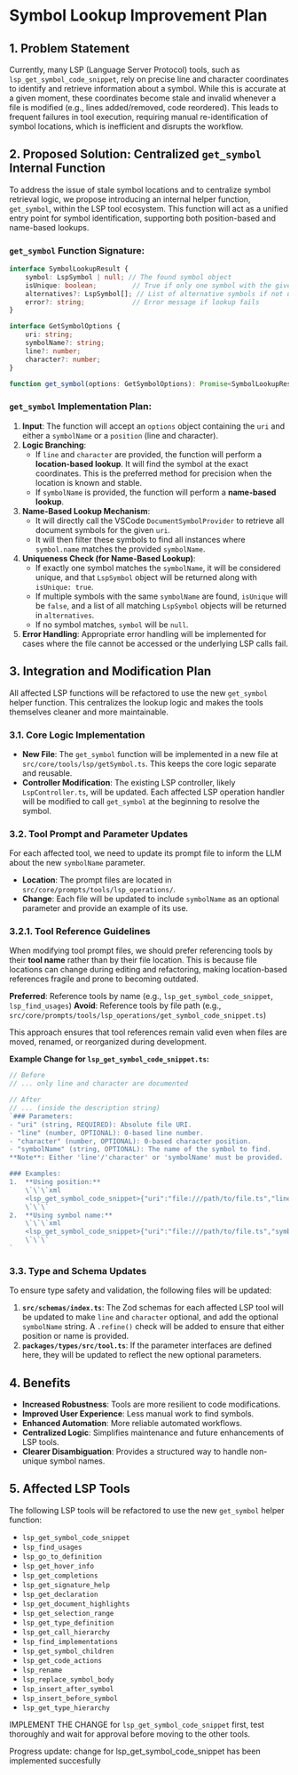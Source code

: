 # Symbol Lookup Improvement Plan

## 1. Problem Statement

Currently, many LSP (Language Server Protocol) tools, such as `lsp_get_symbol_code_snippet`, rely on precise line and character coordinates to identify and retrieve information about a symbol. While this is accurate at a given moment, these coordinates become stale and invalid whenever a file is modified (e.g., lines added/removed, code reordered). This leads to frequent failures in tool execution, requiring manual re-identification of symbol locations, which is inefficient and disrupts the workflow.

## 2. Proposed Solution: Centralized `get_symbol` Internal Function

To address the issue of stale symbol locations and to centralize symbol retrieval logic, we propose introducing an internal helper function, `get_symbol`, within the LSP tool ecosystem. This function will act as a unified entry point for symbol identification, supporting both position-based and name-based lookups.

### `get_symbol` Function Signature:

```typescript
interface SymbolLookupResult {
    symbol: LspSymbol | null; // The found symbol object
    isUnique: boolean;         // True if only one symbol with the given name was found
    alternatives?: LspSymbol[]; // List of alternative symbols if not unique
    error?: string;            // Error message if lookup fails
}

interface GetSymbolOptions {
    uri: string;
    symbolName?: string;
    line?: number;
    character?: number;
}

function get_symbol(options: GetSymbolOptions): Promise<SymbolLookupResult>;
```

### `get_symbol` Implementation Plan:

1.  **Input**: The function will accept an `options` object containing the `uri` and either a `symbolName` or a `position` (line and character).
2.  **Logic Branching**:
    *   If `line` and `character` are provided, the function will perform a **location-based lookup**. It will find the symbol at the exact coordinates. This is the preferred method for precision when the location is known and stable.
    *   If `symbolName` is provided, the function will perform a **name-based lookup**.
3.  **Name-Based Lookup Mechanism**:
    *   It will directly call the VSCode `DocumentSymbolProvider` to retrieve all document symbols for the given `uri`.
    *   It will then filter these symbols to find all instances where `symbol.name` matches the provided `symbolName`.
4.  **Uniqueness Check (for Name-Based Lookup)**:
    *   If exactly one symbol matches the `symbolName`, it will be considered unique, and that `LspSymbol` object will be returned along with `isUnique: true`.
    *   If multiple symbols with the same `symbolName` are found, `isUnique` will be `false`, and a list of all matching `LspSymbol` objects will be returned in `alternatives`.
    *   If no symbol matches, `symbol` will be `null`.
5.  **Error Handling**: Appropriate error handling will be implemented for cases where the file cannot be accessed or the underlying LSP calls fail.

## 3. Integration and Modification Plan

All affected LSP functions will be refactored to use the new `get_symbol` helper function. This centralizes the lookup logic and makes the tools themselves cleaner and more maintainable.

### 3.1. Core Logic Implementation

*   **New File**: The `get_symbol` function will be implemented in a new file at `src/core/tools/lsp/getSymbol.ts`. This keeps the core logic separate and reusable.
*   **Controller Modification**: The existing LSP controller, likely `LspController.ts`, will be updated. Each affected LSP operation handler will be modified to call `get_symbol` at the beginning to resolve the symbol.

### 3.2. Tool Prompt and Parameter Updates

For each affected tool, we need to update its prompt file to inform the LLM about the new `symbolName` parameter.

*   **Location**: The prompt files are located in `src/core/prompts/tools/lsp_operations/`.
*   **Change**: Each file will be updated to include `symbolName` as an optional parameter and provide an example of its use.

### 3.2.1. Tool Reference Guidelines

When modifying tool prompt files, we should prefer referencing tools by their **tool name** rather than by their file location. This is because file locations can change during editing and refactoring, making location-based references fragile and prone to becoming outdated.

**Preferred**: Reference tools by name (e.g., `lsp_get_symbol_code_snippet`, `lsp_find_usages`)
**Avoid**: Reference tools by file path (e.g., `src/core/prompts/tools/lsp_operations/get_symbol_code_snippet.ts`)

This approach ensures that tool references remain valid even when files are moved, renamed, or reorganized during development.

**Example Change for `lsp_get_symbol_code_snippet.ts`:**

```typescript
// Before
// ... only line and character are documented

// After
// ... (inside the description string)
`### Parameters:
- "uri" (string, REQUIRED): Absolute file URI.
- "line" (number, OPTIONAL): 0-based line number.
- "character" (number, OPTIONAL): 0-based character position.
- "symbolName" (string, OPTIONAL): The name of the symbol to find.
**Note**: Either 'line'/'character' or 'symbolName' must be provided.

### Examples:
1.  **Using position:**
    \`\`\`xml
    <lsp_get_symbol_code_snippet>{"uri":"file:///path/to/file.ts","line":10,"character":5}</lsp_get_symbol_code_snippet>
    \`\`\`
2.  **Using symbol name:**
    \`\`\`xml
    <lsp_get_symbol_code_snippet>{"uri":"file:///path/to/file.ts","symbolName":"myFunction"}</lsp_get_symbol_code_snippet>
    \`\`\`
`
```

### 3.3. Type and Schema Updates

To ensure type safety and validation, the following files will be updated:

1.  **`src/schemas/index.ts`**: The Zod schemas for each affected LSP tool will be updated to make `line` and `character` optional, and add the optional `symbolName` string. A `.refine()` check will be added to ensure that either position or name is provided.
2.  **`packages/types/src/tool.ts`**: If the parameter interfaces are defined here, they will be updated to reflect the new optional parameters.

## 4. Benefits

*   **Increased Robustness**: Tools are more resilient to code modifications.
*   **Improved User Experience**: Less manual work to find symbols.
*   **Enhanced Automation**: More reliable automated workflows.
*   **Centralized Logic**: Simplifies maintenance and future enhancements of LSP tools.
*   **Clearer Disambiguation**: Provides a structured way to handle non-unique symbol names.

## 5. Affected LSP Tools

The following LSP tools will be refactored to use the new `get_symbol` helper function:
*   `lsp_get_symbol_code_snippet`
*   `lsp_find_usages`
*   `lsp_go_to_definition`
*   `lsp_get_hover_info`
*   `lsp_get_completions`
*   `lsp_get_signature_help`
*   `lsp_get_declaration`
*   `lsp_get_document_highlights`
*   `lsp_get_selection_range`
*   `lsp_get_type_definition`
*   `lsp_get_call_hierarchy`
*   `lsp_find_implementations`
*   `lsp_get_symbol_children`
*   `lsp_get_code_actions`
*   `lsp_rename`
*   `lsp_replace_symbol_body`
*   `lsp_insert_after_symbol`
*   `lsp_insert_before_symbol`
*   `lsp_get_type_hierarchy`

IMPLEMENT THE CHANGE for  `lsp_get_symbol_code_snippet` first, test thoroughly and wait for approval before moving to the other tools. 

Progress update: change for lsp_get_symbol_code_snippet has been implemented succesfully